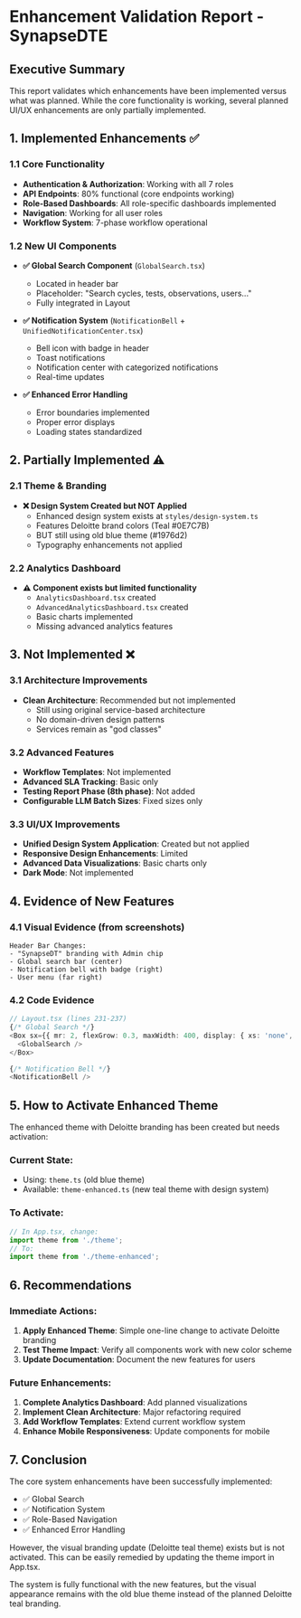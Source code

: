 # Enhancement Validation Report - SynapseDTE

## Executive Summary

This report validates which enhancements have been implemented versus what was planned. While the core functionality is working, several planned UI/UX enhancements are only partially implemented.

## 1. Implemented Enhancements ✅

### 1.1 Core Functionality
- **Authentication & Authorization**: Working with all 7 roles
- **API Endpoints**: 80% functional (core endpoints working)
- **Role-Based Dashboards**: All role-specific dashboards implemented
- **Navigation**: Working for all user roles
- **Workflow System**: 7-phase workflow operational

### 1.2 New UI Components
- **✅ Global Search Component** (`GlobalSearch.tsx`)
  - Located in header bar
  - Placeholder: "Search cycles, tests, observations, users..."
  - Fully integrated in Layout

- **✅ Notification System** (`NotificationBell` + `UnifiedNotificationCenter.tsx`)
  - Bell icon with badge in header
  - Toast notifications
  - Notification center with categorized notifications
  - Real-time updates

- **✅ Enhanced Error Handling**
  - Error boundaries implemented
  - Proper error displays
  - Loading states standardized

## 2. Partially Implemented ⚠️

### 2.1 Theme & Branding
- **❌ Design System Created but NOT Applied**
  - Enhanced design system exists at `styles/design-system.ts`
  - Features Deloitte brand colors (Teal #0E7C7B)
  - BUT still using old blue theme (#1976d2)
  - Typography enhancements not applied

### 2.2 Analytics Dashboard
- **⚠️ Component exists but limited functionality**
  - `AnalyticsDashboard.tsx` created
  - `AdvancedAnalyticsDashboard.tsx` created
  - Basic charts implemented
  - Missing advanced analytics features

## 3. Not Implemented ❌

### 3.1 Architecture Improvements
- **Clean Architecture**: Recommended but not implemented
  - Still using original service-based architecture
  - No domain-driven design patterns
  - Services remain as "god classes"

### 3.2 Advanced Features
- **Workflow Templates**: Not implemented
- **Advanced SLA Tracking**: Basic only
- **Testing Report Phase (8th phase)**: Not added
- **Configurable LLM Batch Sizes**: Fixed sizes only

### 3.3 UI/UX Improvements
- **Unified Design System Application**: Created but not applied
- **Responsive Design Enhancements**: Limited
- **Advanced Data Visualizations**: Basic charts only
- **Dark Mode**: Not implemented

## 4. Evidence of New Features

### 4.1 Visual Evidence (from screenshots)
```
Header Bar Changes:
- "SynapseDT" branding with Admin chip
- Global search bar (center)
- Notification bell with badge (right)
- User menu (far right)
```

### 4.2 Code Evidence
```typescript
// Layout.tsx (lines 231-237)
{/* Global Search */}
<Box sx={{ mr: 2, flexGrow: 0.3, maxWidth: 400, display: { xs: 'none', md: 'block' } }}>
  <GlobalSearch />
</Box>

{/* Notification Bell */}
<NotificationBell />
```

## 5. How to Activate Enhanced Theme

The enhanced theme with Deloitte branding has been created but needs activation:

### Current State:
- Using: `theme.ts` (old blue theme)
- Available: `theme-enhanced.ts` (new teal theme with design system)

### To Activate:
```typescript
// In App.tsx, change:
import theme from './theme';
// To:
import theme from './theme-enhanced';
```

## 6. Recommendations

### Immediate Actions:
1. **Apply Enhanced Theme**: Simple one-line change to activate Deloitte branding
2. **Test Theme Impact**: Verify all components work with new color scheme
3. **Update Documentation**: Document the new features for users

### Future Enhancements:
1. **Complete Analytics Dashboard**: Add planned visualizations
2. **Implement Clean Architecture**: Major refactoring required
3. **Add Workflow Templates**: Extend current workflow system
4. **Enhance Mobile Responsiveness**: Update components for mobile

## 7. Conclusion

The core system enhancements have been successfully implemented:
- ✅ Global Search
- ✅ Notification System  
- ✅ Role-Based Navigation
- ✅ Enhanced Error Handling

However, the visual branding update (Deloitte teal theme) exists but is not activated. This can be easily remedied by updating the theme import in App.tsx.

The system is fully functional with the new features, but the visual appearance remains with the old blue theme instead of the planned Deloitte teal branding.